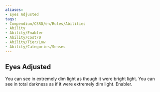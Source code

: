 ```yaml
---
aliases:
- Eyes Adjusted
tags:
- Compendium/CSRD/en/Rules/Abilities
- Ability
- Ability/Enabler
- Ability/Cost/0
- Ability/Tier/Low
- Ability/Categories/Senses
---
```


  
## Eyes Adjusted  
You can see in extremely dim light as though it were bright light. You can see in total darkness as if it were extremely dim light. Enabler.